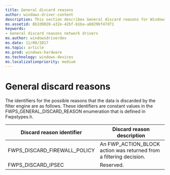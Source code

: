 ```yaml
---
title: General discard reasons
author: windows-driver-content
description: This section describes General discard reasons for Windows Filtering Platform callout drivers.
ms.assetid: 8b2d9028-a32e-42bf-b1ba-ab029bf47d71
keywords:
- General discard reasons network drivers
ms.author: windowsdriverdev
ms.date: 11/09/2017
ms.topic: article
ms.prod: windows-hardware
ms.technology: windows-devices
ms.localizationpriority: medium
---
```


# General discard reasons

The identifiers for the possible reasons that the data is discarded by the filter engine are as follows. These identifiers are constant values in the FWPS_GENERAL_DISCARD_REASON enumeration that is defined in Fwpstypes.h.

| Discard reason identifier | Discard reason description |
| --- | --- |
| FWPS_DISCARD_FIREWALL_POLICY | An FWP_ACTION_BLOCK action was returned from a filtering decision. |
| FWPS_DISCARD_IPSEC | Reserved. |

